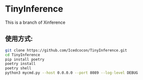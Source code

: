 # TinyInference
This is a branch of Xinference

## 使用方式: 

``` bash
git clone https://github.com/Icedcocon/TinyInference.git
cd TinyInference
pip install poetry
poetry install
poetry shell
python3 mycmd.py --host 0.0.0.0 --port 8089 --log-level DEBUG
```

